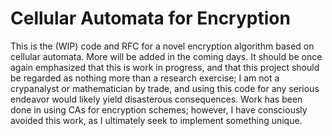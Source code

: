 # Cellular Automata for Encryption
This is the (WIP) code and RFC for a novel encryption algorithm based on cellular automata. More will be added in the coming days.
It should be once again emphasized that this is work in progress, and that this project should be regarded as nothing more than a research exercise; I am not a crypanalyst or mathematician by trade, and using this code for any serious endeavor would likely yield disasterous consequences.
Work has been done in using CAs for encryption schemes; however, I have consciously avoided this work, as I ultimately seek to implement something unique.